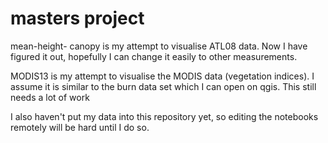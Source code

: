 # masters project

mean-height- canopy is my attempt to visualise ATL08 data. Now I have figured it out, hopefully I can change it easily to other measurements.

MODIS13 is my attempt to visualise the MODIS data (vegetation indices). I assume it is similar to the burn data set which I can open on qgis. This still needs a lot of work

I also haven't put my data into this repository yet, so editing the notebooks remotely will be hard until I do so.
